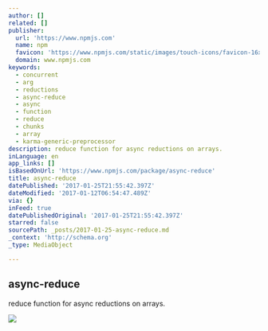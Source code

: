 ```yaml
---
author: []
related: []
publisher:
  url: 'https://www.npmjs.com'
  name: npm
  favicon: 'https://www.npmjs.com/static/images/touch-icons/favicon-16x16.png'
  domain: www.npmjs.com
keywords:
  - concurrent
  - arg
  - reductions
  - async-reduce
  - async
  - function
  - reduce
  - chunks
  - array
  - karma-generic-preprocessor
description: reduce function for async reductions on arrays.
inLanguage: en
app_links: []
isBasedOnUrl: 'https://www.npmjs.com/package/async-reduce'
title: async-reduce
datePublished: '2017-01-25T21:55:42.397Z'
dateModified: '2017-01-12T06:54:47.489Z'
via: {}
inFeed: true
datePublishedOriginal: '2017-01-25T21:55:42.397Z'
starred: false
sourcePath: _posts/2017-01-25-async-reduce.md
_context: 'http://schema.org'
_type: MediaObject

---
```

<article style=""><h1>async-reduce</h1><p>reduce function for async reductions on arrays.</p><img src="https://www.npmjs.com/static/images/touch-icons/open-graph.png" /></article>